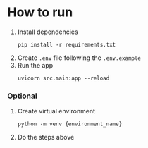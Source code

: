 # How to run

1. Install dependencies
    ```
    pip install -r requirements.txt
    ```
2. Create `.env` file following the `.env.example`
3. Run the app
    ```
    uvicorn src.main:app --reload
    ```

### Optional
1. Create virtual environment
    ```
    python -m venv {environment_name}
    ```
2. Do the steps above